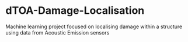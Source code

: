# dTOA-Damage-Localisation
Machine learning project focused on localising damage within a structure using data from Acoustic Emission sensors
